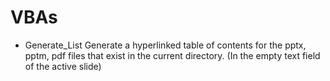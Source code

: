 # VBAs
- Generate_List
  Generate a hyperlinked table of contents for the pptx, pptm, pdf files that exist in the current directory.
  (In the empty text field of the active slide)
